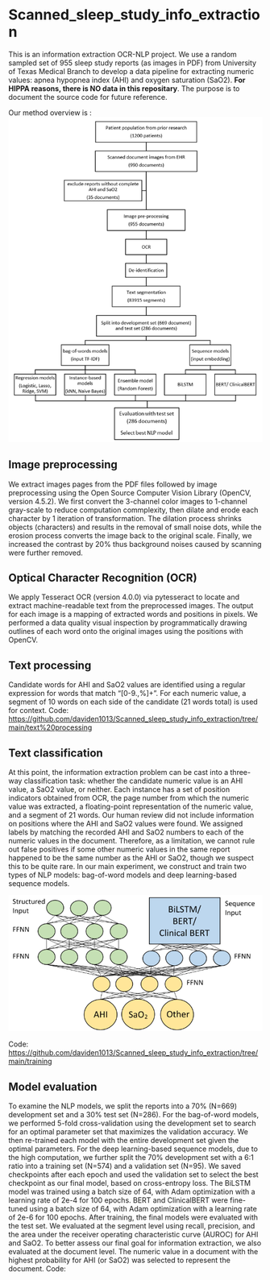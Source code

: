 # Scanned_sleep_study_info_extraction
This is an information extraction OCR-NLP project. We use a random sampled set of 955 sleep study reports (as images in PDF) from  University of Texas Medical Branch to develop a data pipeline for extracting numeric values: apnea hypopnea index (AHI) and oxygen saturation (SaO2). 
**For HIPPA reasons, there is NO data in this repositary**. The purpose is to document the source code for future reference.

Our method overview is :
![alt text](https://github.com/daviden1013/Scanned_sleep_study_info_extraction/blob/main/flowchart.png)

## Image preprocessing ##
We extract images pages from the PDF files followed by image preprocessing using the Open Source Computer Vision Library (OpenCV, version 4.5.2). We first convert the 3-channel color images to 1-channel gray-scale to reduce computation commplexity, then dilate and erode each character by 1 iteration of transformation. The dilation process shrinks objects (characters) and results in the removal of small noise dots, while the erosion process converts the image back to the original scale. Finally, we increased the contrast by 20% thus background noises caused by scanning were further removed. 

## Optical Character Recognition (OCR) ##
We apply Tesseract OCR (version 4.0.0) via pytesseract to locate and extract machine-readable text from the preprocessed images. The output for each image is a mapping of extracted words and positions in pixels. We performed a data quality visual inspection by programmatically drawing outlines of each word onto the original images using the positions with OpenCV. 

## Text processing ##
Candidate words for AHI and SaO2 values are identified using a regular expression for words that match “[0-9.,%]+”. For each numeric value,  a segment of 10 words on each side of the candidate (21 words total) is used for context. 
Code: https://github.com/daviden1013/Scanned_sleep_study_info_extraction/tree/main/text%20processing

## Text classification ##
At this point, the information extraction problem can be cast into a three-way classification task: whether the candidate numeric value is an AHI value, a SaO2 value, or neither. Each instance has a set of position indicators obtained from OCR, the page number from which the numeric value was extracted, a floating-point representation of the numeric value, and a segment of 21 words. Our human review did not include information on positions where the AHI and SaO2 values were found. We assigned labels by matching the recorded AHI and SaO2 numbers to each of the numeric values in the document. Therefore, as a limitation, we cannot rule out false positives if some other numeric values in the same report happened to be the same number as the AHI or SaO2, though we suspect this to be quite rare. 
In our main experiment, we construct and train two types of NLP models: bag-of-word models and deep learning-based sequence models. 

![alt text](https://github.com/daviden1013/Scanned_sleep_study_info_extraction/blob/main/model.png)

Code: https://github.com/daviden1013/Scanned_sleep_study_info_extraction/tree/main/training

## Model evaluation ##
To examine the NLP models, we split the reports into a 70% (N=669) development set and a 30% test set (N=286). For the bag-of-word models, we performed 5-fold cross-validation using the development set to search for an optimal parameter set that maximizes the validation accuracy. We then re-trained each model with the entire development set given the optimal parameters. For the deep learning-based sequence models, due to the high computation, we further split the 70% development set with a 6:1 ratio into a training set (N=574) and a validation set (N=95). We saved checkpoints after each epoch and used the validation set to select the best checkpoint as our final model, based on cross-entropy loss. The BiLSTM model was trained using a batch size of 64, with Adam optimization with a learning rate of 2e-4 for 100 epochs. BERT and ClinicalBERT were fine-tuned using a batch size of 64, with Adam optimization with a learning rate of 2e-6 for 100 epochs. 
After training, the final models were evaluated with the test set. We evaluated at the segment level using recall, precision, and the area under the receiver operating characteristic curve (AUROC) for AHI and SaO2. To better assess our final goal for information extraction, we also evaluated at the document level. The numeric value in a document with the highest probability for AHI (or SaO2) was selected to represent the document. 
Code: 

